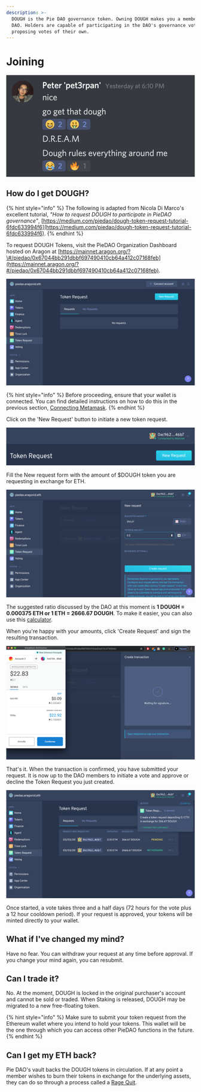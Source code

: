 ```yaml
---
description: >-
  DOUGH is the Pie DAO governance token. Owning DOUGH makes you a member of Pie
  DAO. Holders are capable of participating in the DAO's governance votes and
  proposing votes of their own.
---
```


# Joining

![](../.gitbook/assets/screenshot-2020-02-27-at-21.24.16.png)

## How do I get DOUGH?

{% hint style="info" %}
The following is adapted from Nicola Di Marco's excellent tutorial, _"How to request DOUGH to participate in PieDAO governance"_, [https://medium.com/piedao/dough-token-request-tutorial-6fdc633994f6](https://medium.com/piedao/dough-token-request-tutorial-6fdc633994f6).
{% endhint %}

To request DOUGH Tokens, visit the PieDAO Organization Dashboard hosted on Aragon at [https://mainnet.aragon.org/?\#/piedao/0x67044bb291dbbf697490410cb64a412c07168feb](https://mainnet.aragon.org/?#/piedao/0x67044bb291dbbf697490410cb64a412c07168feb).

![](../.gitbook/assets/step-1-token-page.png)

{% hint style="info" %}
Before proceeding, ensure that your wallet is connected. You can find detailed instructions on how to do this in the previous section, [Connecting Metamask](https://docs.piedao.org/pie-dao/connecting-metamask).
{% endhint %}

Click on the 'New Request' button to initiate a new token request.

![](../.gitbook/assets/step-2-new-request.png)

Fill the New request form with the amount of $DOUGH token you are requesting in exchange for ETH.

![](../.gitbook/assets/step3-fill-it.png)

The suggested ratio discussed by the DAO at this moment is **1 DOUGH = 0.000375 ETH or 1 ETH = 2666.67 DOUGH**. To make it easier, you can also use this [calculator](https://github.com/pie-dao/docs/raw/master/.gitbook/assets/PieDAO_tokens_calculator.xlsx).

When you're happy with your amounts, click 'Create Request' and sign the resulting transaction.

![](../.gitbook/assets/step-4-create.png)

That's it. When the transaction is confirmed, you have submitted your request. It is now up to the DAO members to initiate a vote and approve or decline the Token Request you just created. 

![](../.gitbook/assets/step-5-done.png)

Once started, a vote takes three and a half days \(72 hours for the vote plus a 12 hour cooldown period\). If your request is approved, your tokens will be minted directly to your wallet.

## What if I've changed my mind?

Have no fear. You can withdraw your request at any time before approval. If you change your mind again, you can resubmit.

## Can I trade it?

No. At the moment, DOUGH is locked in the original purchaser's account and cannot be sold or traded. When Staking is released, DOUGH may be migrated to a new free-floating token.

{% hint style="info" %}
Make sure to submit your token request from the Ethereum wallet where you intend to hold your tokens. This wallet will be the one through which you can access other PieDAO functions in the future.
{% endhint %}

## Can I get my ETH back?

Pie DAO's vault backs the DOUGH tokens in circulation. If at any point a member wishes to burn their tokens in exchange for the underlying assets, they can do so through a process called a [Rage Quit](https://docs.piedao.org/pie-dao/rage-quitting).

